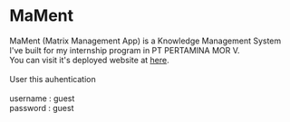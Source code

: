 # MaMent
MaMent (Matrix Management App) is a Knowledge Management System I've built for my internship program in PT PERTAMINA MOR V.
<br>
You can visit it's deployed website at <a href="http://mament.somee.com/">here<a>.<br><br>
User this auhentication<br><br>
username : guest<br>
password : guest
